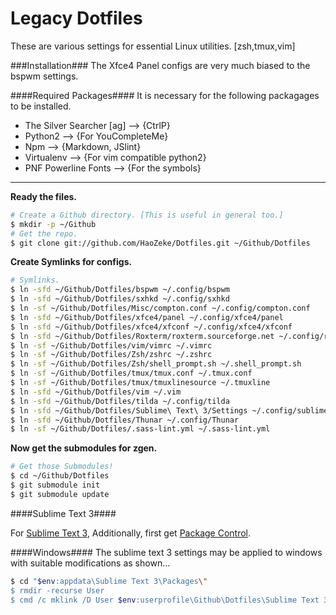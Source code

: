 Legacy Dotfiles
================================
These are various settings for essential Linux utilities. [zsh,tmux,vim]


###Installation###
The Xfce4 Panel configs are very much biased to the bspwm settings.

####Required Packages####
It is necessary for the following packagages to be installed.
* The Silver Searcher [ag] --> {CtrlP}
* Python2 --> {For YouCompleteMe}
* Npm --> {Markdown, JSlint}
* Virtualenv --> {For vim compatible python2}
* PNF Powerline Fonts --> {For the symbols}

---------

**Ready the files.**

```bash
# Create a Github directory. [This is useful in general too.]
$ mkdir -p ~/Github
# Get the repo.
$ git clone git://github.com/HaoZeke/Dotfiles.git ~/Github/Dotfiles
```
**Create Symlinks for configs.**

```bash
# Symlinks.
$ ln -sfd ~/Github/Dotfiles/bspwm ~/.config/bspwm
$ ln -sfd ~/Github/Dotfiles/sxhkd ~/.config/sxhkd
$ ln -sf ~/Github/Dotfiles/Misc/compton.conf ~/.config/compton.conf
$ ln -sfd ~/Github/Dotfiles/xfce4/panel ~/.config/xfce4/panel
$ ln -sfd ~/Github/Dotfiles/xfce4/xfconf ~/.config/xfce4/xfconf
$ ln -sfd ~/Github/Dotfiles/Roxterm/roxterm.sourceforge.net ~/.config/roxterm.sourceforge.net
$ ln -sf ~/Github/Dotfiles/vim/vimrc ~/.vimrc
$ ln -sf ~/Github/Dotfiles/Zsh/zshrc ~/.zshrc
$ ln -sf ~/Github/Dotfiles/Zsh/shell_prompt.sh ~/.shell_prompt.sh
$ ln -sf ~/Github/Dotfiles/tmux/tmux.conf ~/.tmux.conf
$ ln -sf ~/Github/Dotfiles/tmux/tmuxlinesource ~/.tmuxline
$ ln -sfd ~/Github/Dotfiles/vim ~/.vim
$ ln -sfd ~/Github/Dotfiles/tilda ~/.config/tilda
$ ln -sfd ~/Github/Dotfiles/Sublime\ Text\ 3/Settings ~/.config/sublime-text-3/Packages/User/
$ ln -sfd ~/Github/Dotfiles/Thunar ~/.config/Thunar
$ ln -sf ~/Github/Dotfiles/.sass-lint.yml ~/.sass-lint.yml
```
**Now get the submodules for zgen.**

```bash
# Get those Submodules!
$ cd ~/Github/Dotfiles
$ git submodule init
$ git submodule update
```
####Sublime Text 3####

For [Sublime Text 3](http://www.sublimetext.com/3 "Install Link"), Additionally, first get [Package Control](https://packagecontrol.io/installation "Cornerstone").


####Windows####
The sublime text 3 settings may be applied to windows with suitable modifications as shown...

```bash
$ cd "$env:appdata\Sublime Text 3\Packages\"
$ rmdir -recurse User
$ cmd /c mklink /D User $env:userprofile\Github\Dotfiles\Sublime Text 3\Settings
```
